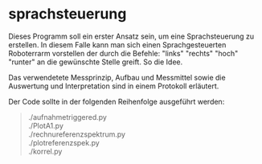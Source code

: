 # sprachsteuerung

Dieses Programm soll ein erster Ansatz sein, um eine Sprachsteuerung zu erstellen. 
In diesem Falle kann man sich einen Sprachgesteuerten Roboterrarm vorstellen der durch die Befehle:
"links" "rechts" "hoch" "runter" an die gewünschte Stelle greift. So die Idee. 

Das verwendetete Messprinzip, Aufbau und Messmittel sowie die Auswertung und Interpretation sind in einem 
Protokoll erläutert.

Der Code sollte in der folgenden Reihenfolge ausgeführt werden: 
> ./aufnahmetriggered.py\
> ./PlotA1.py\
> ./rechnureferenzspektrum.py\
> ./plotreferenzspek.py\
> ./korrel.py
